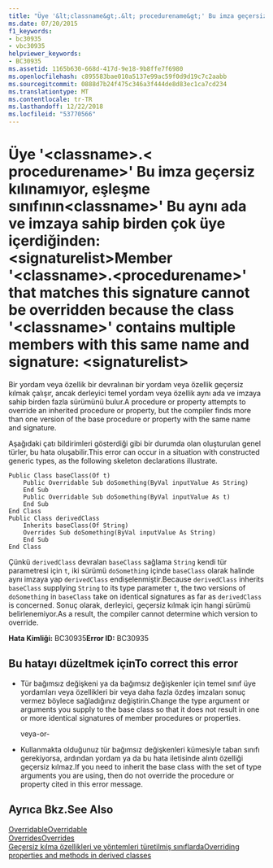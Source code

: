 ```yaml
---
title: "Üye '&lt;classname&gt;.&lt; procedurename&gt;' Bu imza geçersiz kılınamıyor, eşleşme sınıfının&lt;classname&gt;' Bu aynı ada ve imzaya sahip birden çok üye içerdiğinden: &lt;signaturelist&gt;"
ms.date: 07/20/2015
f1_keywords:
- bc30935
- vbc30935
helpviewer_keywords:
- BC30935
ms.assetid: 1165b630-668d-417d-9e18-9b8ffe7f6980
ms.openlocfilehash: c895583bae010a5137e99ac59f0d9d19c7c2aabb
ms.sourcegitcommit: 0888d7b24f475c346a3f444de8d83ec1ca7cd234
ms.translationtype: MT
ms.contentlocale: tr-TR
ms.lasthandoff: 12/22/2018
ms.locfileid: "53770566"
---
```

# <a name="member-ltclassnamegtltprocedurenamegt-that-matches-this-signature-cannot-be-overridden-because-the-class-ltclassnamegt-contains-multiple-members-with-this-same-name-and-signature-ltsignaturelistgt"></a><span data-ttu-id="edbc8-102">Üye '&lt;classname&gt;.&lt; procedurename&gt;' Bu imza geçersiz kılınamıyor, eşleşme sınıfının&lt;classname&gt;' Bu aynı ada ve imzaya sahip birden çok üye içerdiğinden: &lt;signaturelist&gt;</span><span class="sxs-lookup"><span data-stu-id="edbc8-102">Member '&lt;classname&gt;.&lt;procedurename&gt;' that matches this signature cannot be overridden because the class '&lt;classname&gt;' contains multiple members with this same name and signature: &lt;signaturelist&gt;</span></span>
<span data-ttu-id="edbc8-103">Bir yordam veya özellik bir devralınan bir yordam veya özellik geçersiz kılmak çalışır, ancak derleyici temel yordam veya özellik aynı ada ve imzaya sahip birden fazla sürümünü bulur.</span><span class="sxs-lookup"><span data-stu-id="edbc8-103">A procedure or property attempts to override an inherited procedure or property, but the compiler finds more than one version of the base procedure or property with the same name and signature.</span></span>  
  
 <span data-ttu-id="edbc8-104">Aşağıdaki çatı bildirimleri gösterdiği gibi bir durumda olan oluşturulan genel türler, bu hata oluşabilir.</span><span class="sxs-lookup"><span data-stu-id="edbc8-104">This error can occur in a situation with constructed generic types, as the following skeleton declarations illustrate.</span></span>  
  
```  
Public Class baseClass(Of t)  
    Public Overridable Sub doSomething(ByVal inputValue As String)  
    End Sub  
    Public Overridable Sub doSomething(ByVal inputValue As t)  
    End Sub  
End Class  
Public Class derivedClass  
    Inherits baseClass(Of String)  
    Overrides Sub doSomething(ByVal inputValue As String)  
    End Sub  
End Class  
```  
  
 <span data-ttu-id="edbc8-105">Çünkü `derivedClass` devralan `baseClass` sağlama `String` kendi tür parametresi için `t`, iki sürümü `doSomething` içinde `baseClass` olarak halinde aynı imzaya yap `derivedClass` endişelenmiştir.</span><span class="sxs-lookup"><span data-stu-id="edbc8-105">Because `derivedClass` inherits `baseClass` supplying `String` to its type parameter `t`, the two versions of `doSomething` in `baseClass` take on identical signatures as far as `derivedClass` is concerned.</span></span> <span data-ttu-id="edbc8-106">Sonuç olarak, derleyici, geçersiz kılmak için hangi sürümü belirlenemiyor.</span><span class="sxs-lookup"><span data-stu-id="edbc8-106">As a result, the compiler cannot determine which version to override.</span></span>  
  
 <span data-ttu-id="edbc8-107">**Hata Kimliği:** BC30935</span><span class="sxs-lookup"><span data-stu-id="edbc8-107">**Error ID:** BC30935</span></span>  
  
## <a name="to-correct-this-error"></a><span data-ttu-id="edbc8-108">Bu hatayı düzeltmek için</span><span class="sxs-lookup"><span data-stu-id="edbc8-108">To correct this error</span></span>  
  
-   <span data-ttu-id="edbc8-109">Tür bağımsız değişkeni ya da bağımsız değişkenler için temel sınıf üye yordamları veya özellikleri bir veya daha fazla özdeş imzaları sonuç vermez böylece sağladığınız değiştirin.</span><span class="sxs-lookup"><span data-stu-id="edbc8-109">Change the type argument or arguments you supply to the base class so that it does not result in one or more identical signatures of member procedures or properties.</span></span>  
  
     <span data-ttu-id="edbc8-110">veya</span><span class="sxs-lookup"><span data-stu-id="edbc8-110">-or-</span></span>  
  
-   <span data-ttu-id="edbc8-111">Kullanmakta olduğunuz tür bağımsız değişkenleri kümesiyle taban sınıfı gerekiyorsa, ardından yordam ya da bu hata iletisinde alıntı özelliği geçersiz kılmaz.</span><span class="sxs-lookup"><span data-stu-id="edbc8-111">If you need to inherit the base class with the set of type arguments you are using, then do not override the procedure or property cited in this error message.</span></span>  
  
## <a name="see-also"></a><span data-ttu-id="edbc8-112">Ayrıca Bkz.</span><span class="sxs-lookup"><span data-stu-id="edbc8-112">See Also</span></span>  
 [<span data-ttu-id="edbc8-113">Overridable</span><span class="sxs-lookup"><span data-stu-id="edbc8-113">Overridable</span></span>](../../visual-basic/language-reference/modifiers/overridable.md)  
 [<span data-ttu-id="edbc8-114">Overrides</span><span class="sxs-lookup"><span data-stu-id="edbc8-114">Overrides</span></span>](../../visual-basic/language-reference/modifiers/overrides.md)  
 [<span data-ttu-id="edbc8-115">Geçersiz kılma özellikleri ve yöntemleri türetilmiş sınıflarda</span><span class="sxs-lookup"><span data-stu-id="edbc8-115">Overriding properties and methods in derived classes</span></span>](~/docs/visual-basic/programming-guide/language-features/objects-and-classes/inheritance-basics.md#overriding-properties-and-methods-in-derived-classes)
